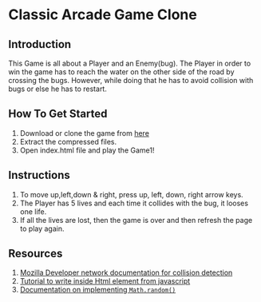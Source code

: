 Classic Arcade Game Clone
=========================
Introduction
--------------
This Game is all about a Player and an Enemy(bug). The Player in order to win the game has to reach the water on the other side of the road by crossing the bugs. However, while doing that he has to avoid collision with bugs or else he has to restart.

How To Get Started
------------------
1. Download or clone the game from [here](https://github.com/riteshthakur961/frontend-nanodegree-arcade-game)
2. Extract the compressed files.
3. Open index.html file and play the Game1!

Instructions
------------
1. To move up,left,down & right, press up, left, down, right arrow keys.
2. The Player has 5 lives and each time it collides with the bug, it looses one life.
3. If all the lives are lost, then the game is over and then refresh the page to play again.

Resources
---------
1. [Mozilla Developer network documentation for collision detection](https://developer.mozilla.org/en-US/docs/Games/Techniques/2D_collision_detection)
2. [Tutorial to write inside Html element from javascript](http://www.w3schools.com/jsref/prop_html_innerhtml.asp)
3. [Documentation on implementing `Math.random()`](https://developer.mozilla.org/en-US/docs/Web/JavaScript/Reference/Global_Objects/Math/random)